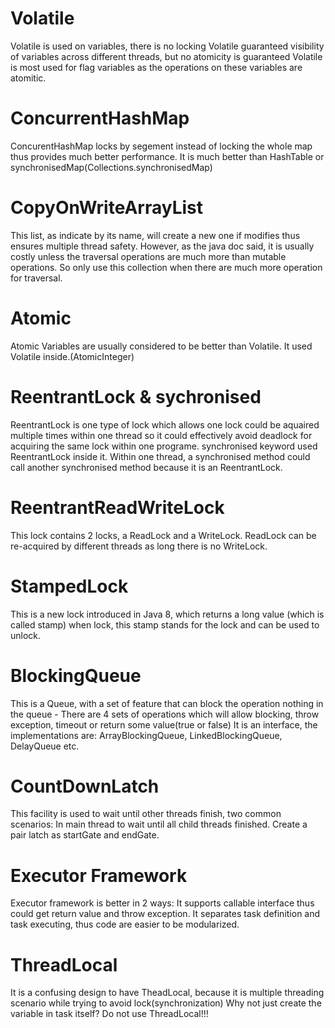 # Volatile
Volatile is used on variables, there is no locking
Volatile guaranteed visibility of variables across different threads, but no atomicity is guaranteed
Volatile is most used for flag variables as the operations on these variables are atomitic.


# ConcurrentHashMap
ConcurentHashMap locks by segement instead of locking the whole map thus provides much better performance.
It is much better than HashTable or synchronisedMap(Collections.synchronisedMap)


# CopyOnWriteArrayList
This list, as indicate by its name, will create a new one if modifies thus ensures multiple thread safety.
However, as the java doc said, it is usually costly unless the traversal operations are much more than mutable operations.
So only use this collection when there are much more operation for traversal.


# Atomic 
Atomic Variables are usually considered to be better than Volatile.
It used Volatile inside.(AtomicInteger)


# ReentrantLock & sychronised
ReentrantLock is one type of lock which allows one lock could be aquaired multiple times within one thread so it could effectively avoid deadlock for acquiring the same lock within one programe.
synchronised keyword used ReentrantLock inside it.
Within one thread, a synchronised method could call another synchronised method because it is an ReentrantLock.


# ReentrantReadWriteLock
This lock contains 2 locks, a ReadLock and a WriteLock. ReadLock can be re-acquired by different threads as long there is no WriteLock.


# StampedLock
This is a new lock introduced in Java 8, which returns a long value (which is called stamp) when lock, this stamp stands for the lock and can be used to unlock. 


# BlockingQueue
This is a Queue, with a set of feature that can block the operation nothing in the queue - There are 4 sets of operations which will allow blocking, throw exception, timeout or return some value(true or false)
It is an interface, the implementations are: ArrayBlockingQueue, LinkedBlockingQueue, DelayQueue etc.


# CountDownLatch
This facility is used to wait until other threads finish, two common scenarios:
	In main thread to wait until all child threads finished.
	Create a pair latch as startGate and endGate.


# Executor Framework
Executor framework is better in 2 ways:
	It supports callable interface thus could get return value and throw exception.
	It separates task definition and task executing, thus code are easier to be modularized.
	
# ThreadLocal
It is a confusing design to have TheadLocal, because it is multiple threading scenario while trying to avoid lock(synchronization)
Why not just create the variable in task itself?
Do not use ThreadLocal!!!

# 